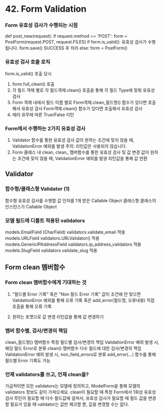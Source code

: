 # 42. Form Validation

### Form 유효성 검사가 수행되는 시점

def post_new(request):
if request.method == 'POST':
form = PostForm(request.POST, request.FILES)
if form.is_valid():  유효성 검사가 수행됩니다.
form.save()
 SUCCESS 후 처리
else:
form = PostForm()



### 유효성 검사 호출 로직
form.is_valid() 호출 당시
1. form.full_clean() 호출
1. 각 필드 객체 별로
각 필드객체.clean() 호출을 통해 각 필드 Type에 맞춰 유효성 검사
2. Form 객체 내에서
필드 이름 별로 Form객체.clean_필드명() 함수가 있다면 호출해서 유효성 검사
Form객체.clean() 함수가 있다면 호출해서 유효성 검사
2. 에러 유무에 따른 True/False 리턴



### Form에서 수행하는 2가지 유효성 검사
1. Validator 함수를 통한 유효성 검사
값이 원하는 조건에 맞지 않을 때, ValidationError 예외를 발생
주의: 리턴값은 사용되지 않습니다.
2. Form 클래스 내 clean, clean_ 멤버함수를 통한 유효성 검사 및 값 변경
값이 원하는 조건에 맞지 않을 때, ValidationError 예외를 발생
리턴값을 통해 값 반환



## Validator

### 함수형/클래스형 Validator (1)

함수형
유효성 검사를 수행할 값 인자를 1개 받은 Callable Object
클래스형
클래스의 인스턴스가 Callable Object



### 모델 필드에 디폴트 적용된 validators
models.EmailField (CharField)
validators.validate_email 적용
models.URLField
validators.URLValidator() 적용
models.GenericIPAddressField
validators.ip_address_validators 적용
models.SlugField
validators.validate_slug 적용



## Form clean 멤버함수

### Form clean 멤버함수에게 기대하는 것
1. "필드별 Error 기록" 혹은 "Non 필드 Error 기록"
  값이 조건에 안 맞으면 ValidationError 예외를 통해 오류 기록
  혹은 add_error(필드명, 오류내용) 직접 호출을 통해 오류 기록

2. 원하는 포맷으로 값 변경
  리턴값을 통해 값 변경하기

  

### 멤버 함수별, 검사/변경의 책임
clean_필드명() 멤버함수
특정 필드별 검사/변경의 책임
ValidationError 예외 발생 시, 해당 필드 Error로 분류
clean() 멤버함수
다수 필드에 대한 검사/변경의 책임
ValidationError 예외 발생 시, non_field_errors로 분류
add_error(…) 함수를 통해 필드별 Error 기록도 가능



### 언제 validators를 쓰고, 언제 clean을?
가급적이면 모든 validators는 모델에 정의하고, ModelForm을 통해 모델의
validators 정보도 같이 가져오세요.
clean이 필요할 때
특정 Form에서 1회성 유효성 검사 루틴이 필요할 때
다수 필드값에 걸쳐서, 유효성 검사가 필요할 때
필드 값을 변경할 필요가 있을 때
validator는 값만 체크할 뿐, 값을 변경할 수는 없다.